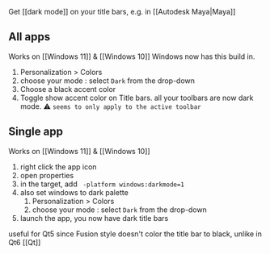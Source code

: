 Get [[dark mode]] on your title bars, e.g. in [[Autodesk Maya|Maya]]
## All apps
Works on [[Windows 11]] & [[Windows 10]]
Windows now has this build in.
1. Personalization > Colors 
2. choose your mode : select `Dark` from the drop-down 
3. Choose a black accent color 
4. Toggle show accent color on Title bars.
all your toolbars are now dark mode. ⚠️ `seems to only apply to the active toolbar`
## Single app
Works on [[Windows 11]] & [[Windows 10]]
1. right click the app icon 
2. open properties 
3. in the target, add ` -platform windows:darkmode=1`
4. also set windows to dark palette
	1. Personalization > Colors 
	2. choose your mode : select `Dark` from the drop-down 
5. launch the app, you now have dark title bars

useful for Qt5 since Fusion style doesn't color the title bar to black, unlike in Qt6
[[Qt]]